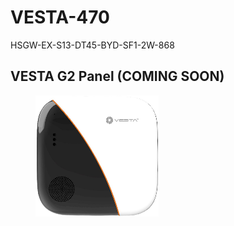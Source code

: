 # VESTA-470

HSGW-EX-S13-DT45-BYD-SF1-2W-868

## VESTA G2 Panel    (COMING SOON)

<figure><img src=".gitbook/assets/image (1) (1) (1) (1) (1) (1) (1) (1) (1) (1) (1) (1) (1) (1).png" alt=""><figcaption></figcaption></figure>
